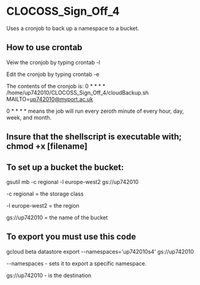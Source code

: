 # CLOCOSS_Sign_Off_4
Uses a cronjob to back up a namespace to a bucket.

## How to use crontab
Veiw the cronjob by typing crontab -l

Edit the cronjob by typing crontab -e

The contents of the cronjob is:
0 * * * * /home/up742010/CLOCOSS_Sign_Off_4/cloudBackup.sh 
MAILTO=up742010@myport.ac.uk

0 * * * * means the job will run every zeroth minute of every hour, day, week, and month.

## Insure that the shellscript is executable with; chmod +x [filename]

## To set up a bucket the bucket:
gsutil mb -c regional -l europe-west2 gs://up742010

-c regional = the storage class

-l europe-west2 = the region

gs://up742010 = the name of the bucket

## To export you must use this code
gcloud beta datastore export --namespaces='up742010s4' gs://up742010

--namespaces - sets it to export a specific namespace.

gs://up742010 - is the destination
